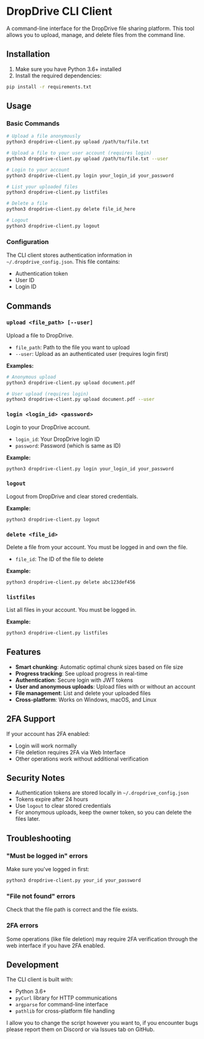# DropDrive CLI Client

A command-line interface for the DropDrive file sharing platform. This tool allows you to upload, manage, and delete files from the command line.

## Installation

1. Make sure you have Python 3.6+ installed
2. Install the required dependencies:

```bash
pip install -r requirements.txt
```

## Usage

### Basic Commands

```bash
# Upload a file anonymously
python3 dropdrive-client.py upload /path/to/file.txt

# Upload a file to your user account (requires login)
python3 dropdrive-client.py upload /path/to/file.txt --user

# Login to your account
python3 dropdrive-client.py login your_login_id your_password

# List your uploaded files
python3 dropdrive-client.py listfiles

# Delete a file
python3 dropdrive-client.py delete file_id_here

# Logout
python3 dropdrive-client.py logout
```

### Configuration

The CLI client stores authentication information in `~/.dropdrive_config.json`. This file contains:
- Authentication token
- User ID
- Login ID

## Commands

### `upload <file_path> [--user]`

Upload a file to DropDrive.

- `file_path`: Path to the file you want to upload
- `--user`: Upload as an authenticated user (requires login first)

**Examples:**
```bash
# Anonymous upload
python3 dropdrive-client.py upload document.pdf

# User upload (requires login)
python3 dropdrive-client.py upload document.pdf --user
```

### `login <login_id> <password>`

Login to your DropDrive account.

- `login_id`: Your DropDrive login ID
- `password`: Password (which is same as ID)

**Example:**
```bash
python3 dropdrive-client.py login your_login_id your_password
```

### `logout`

Logout from DropDrive and clear stored credentials.

**Example:**
```bash
python3 dropdrive-client.py logout
```

### `delete <file_id>`

Delete a file from your account. You must be logged in and own the file.

- `file_id`: The ID of the file to delete

**Example:**
```bash
python3 dropdrive-client.py delete abc123def456
```

### `listfiles`

List all files in your account. You must be logged in.

**Example:**
```bash
python3 dropdrive-client.py listfiles
```

## Features

- **Smart chunking**: Automatic optimal chunk sizes based on file size
- **Progress tracking**: See upload progress in real-time
- **Authentication**: Secure login with JWT tokens
- **User and anonymous uploads**: Upload files with or without an account
- **File management**: List and delete your uploaded files
- **Cross-platform**: Works on Windows, macOS, and Linux

## 2FA Support

If your account has 2FA enabled:
- Login will work normally
- File deletion requires 2FA via Web Interface
- Other operations work without additional verification

## Security Notes

- Authentication tokens are stored locally in `~/.dropdrive_config.json`
- Tokens expire after 24 hours
- Use `logout` to clear stored credentials
- For anonymous uploads, keep the owner token, so you can delete the files later.

## Troubleshooting

### "Must be logged in" errors
Make sure you've logged in first:
```bash
python3 dropdrive-client.py your_id your_password
```

### "File not found" errors
Check that the file path is correct and the file exists.

### 2FA errors
Some operations (like file deletion) may require 2FA verification through the web interface if you have 2FA enabled.

## Development

The CLI client is built with:
- Python 3.6+
- `pyCurl` library for HTTP communications
- `argparse` for command-line interface
- `pathlib` for cross-platform file handling

I allow you to change the script however you want to, if you encounter bugs please report them on Discord or via Issues tab on GitHub.




